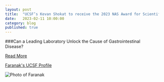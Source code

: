 ```yaml
---
layout: post
title:  "UCSF’s Kevan Shokat to receive the 2023 NAS Award for Scientific Discovery."
date:   2023-02-11 10:00:00
category: blog
published: true
---
```


###Can a Leading Laboratory Unlock the Cause of Gastrointestinal Disease?

[Read More ](https://www.ucsf.edu/news/2023/02/424701/can-leading-laboratory-unlock-cause-gastrointestinal-disease)

[Faranak's UCSF Profile](https://profiles.ucsf.edu/farana.fattahi)

![Photo of Faranak](/assets/images/faculty/fattahi.jpg)
